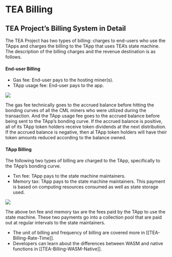 # TEA Billing
## TEA Project’s Billing System in Detail

The TEA Project has two types of billing: charges to end-users who use the TApps and charges the billing to the TApp that uses TEA’s state machine. The description of the billing charges and the revenue destination is as follows.

#### End-user Billing

-   Gas fee: End-user pays to the hosting miner(s).
-   TApp usage fee: End-user pays to the app.

![](https://cdn-images-1.medium.com/max/1200/1*46Xlfv85s3Z9BAFLcTpxuw.png)

The gas fee technically goes to the accrued balance before hitting the bonding curves of all the CML miners who were utilized during the transaction. And the TApp usage fee goes to the accrued balance before being sent to the TApp’s bonding curve. If the accrued balance is positive, all of its TApp token holders receive token dividends at the next distribution. If the accrued balance is negative, then al TApp token holders will have their token amounts reduced according to the balance owned.

#### TApp Billing
The following two types of billing are charged to the TApp, specifically to the TApp’s bonding curve.

-   Txn fee: TApp pays to the state machine maintainers.
-   Memory tax: TApp pays to the state machine maintainers. This payment is based on computing resources consumed as well as state storage used.

![](https://cdn-images-1.medium.com/max/1200/1*wxNpLNZXyeVivToQOO3FGw.png)

The above txn fee and memory tax are the fees paid by the TApp to use the state machine. These two payments go into a collection pool that are paid out at regular intervals to the state maintainers.

- The unit of billing and frequency of billing are covered more in [[TEA-Billing-Rate-Time]].
- Developers can learn about the differences between WASM and native functions in [[TEA-Billing-WASM-Native]].